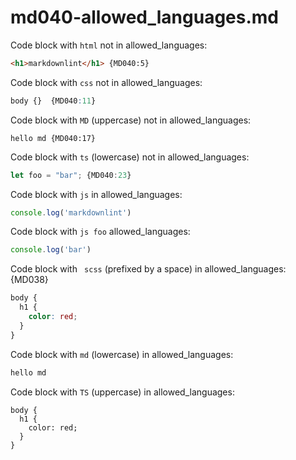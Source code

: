 # md040-allowed_languages.md

Code block with `html` not in allowed_languages:

```html
<h1>markdownlint</h1> {MD040:5}
```

Code block with `css` not in allowed_languages:

```css
body {}  {MD040:11}
```

Code block with `MD` (uppercase) not in allowed_languages:

```MD
hello md {MD040:17}
```

Code block with `ts` (lowercase) not in allowed_languages:

```ts
let foo = "bar"; {MD040:23}
```

Code block with `js` in allowed_languages:

```js
console.log('markdownlint')
```

Code block with `js foo` allowed_languages:

```js foo
console.log('bar')
```

Code block with ` scss` (prefixed by a space) in allowed_languages: {MD038}

``` scss
body {
  h1 {
    color: red;
  }
}
```

Code block with `md` (lowercase) in allowed_languages:

```md
hello md
```

Code block with `TS` (uppercase) in allowed_languages:

```TS
body {
  h1 {
    color: red;
  }
}
```

<!-- markdownlint-configure-file {
  "MD040": {
    "allowed_languages": [
      "js",
      "scss",
      "md",
      "TS"
    ]
  }
} -->
